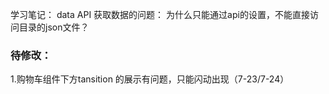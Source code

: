 学习笔记：
data API 获取数据的问题： 为什么只能通过api的设置，不能直接访问目录的json文件？


### 待修改：
1.购物车组件下方tansition 的展示有问题，只能闪动出现（7-23/7-24）
